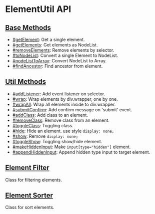 # ElementUtil API

## [Base Methods](base-methods.md)

- [#getElement](base-methods.md#getelement): Get a single element.
- [#getElements](base-methods.md#getelements): Get elements as NodeList.
- [#removeElements](base-methods.md#removeelements): Remove elements by selector.
- [#toNodeList](base-methods.md#tonodelist): Convert a single Element to NodeList.
- [#nodeListToArray](base-methods.md#nodelisttoarray): Convert NodeList to Array.
- [#findAncestor](base-methods.md#findancestor): Find ancestor from element.

## [Util Methods](util-methods.md)

- [#addListener](util-methods.md#addlistener): Add event listener on selector.
- [#wrap](util-methods.md#wrap): Wrap elements by div.wrapper, one by one.
- [#wrapAll](util-methods.md#wrapall): Wrap all elements inside to div.wrapper.
- [#submitConfirm](util-methods.md#submitconfirm): Add confirm message on 'submit' event.
- [#addClass](util-methods.md#addclass): Add class to an element.
- [#removeClass](util-methods.md#removeclass): Remove class from an element.
- [#toggleClass](util-methods.md#toggleclass): Toggling class.
- [#hide](util-methods.md#hide): Hide an element. use style `display: none;`
- [#show](util-methods.md#show): Remove `display: none;`
- [#toggleShow](util-methods.md#toggleshow): Toggling show/hide element.
- [#makeHiddenInput](util-methods.md#makehiddeninput): Make `input[type="hidden"]` element.
- [#appendHiddenInput](util-methods.md#appendhiddeninput): Append hidden type input to target element.

## [Element Filter](element-filter.md)

Class for filtering elements.

## [Element Sorter](element-sorter.md)

Class for sort elements.

